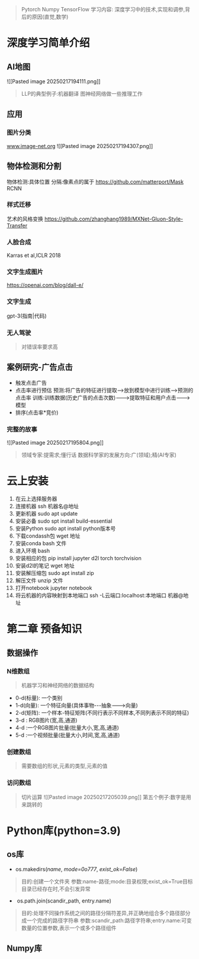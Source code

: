 > Pytorch Numpy TensorFlow
> 学习内容: 深度学习中的技术,实现和调参,背后的原因(直觉,数学)

# 深度学习简单介绍
## AI地图
![[Pasted image 20250217194111.png]]
> LLP的典型例子:机器翻译
> 图神经网络做一些推理工作
## 应用
### 图片分类
www.image-net.org
![[Pasted image 20250217194307.png]]
## 物体检测和分割
物体检测:具体位置
分隔:像素点的属于
https://github.com/matterport/Mask RCNN
### 样式迁移
艺术的风格变换
https://github.com/zhanghang1989/MXNet-Gluon-Style-Transfer
### 人脸合成
Karras et al,ICLR 2018
### 文字生成图片
https://openai.com/blog/dall-e/
### 文字生成
gpt-3(指南|代码)
### 无人驾驶
> 对错误率要求高
## 案例研究-广告点击
- 触发点击广告
-  点击率进行预估
预测:将广告的特征进行提取-->放到模型中进行训练-->预测的点击率
训练:训练数据(历史广告的点击次数)--->提取特征和用户点击--->模型
-  排序(点击率\*竞价)
### 完整的故事
![[Pasted image 20250217195804.png]]
> 领域专家:提需求;懂行话 
> 数据科学家的发展方向:广(领域);精(AI专家)
# 云上安装
1. 在云上选择服务器
2. 连接机器 ssh 机器名@地址
3. 更新机器 sudo apt update 
4. 安装必备 sudo spt install build-essential
5. 安装Python sudo apt install python版本号
6. 下载condassh包 wget 地址
7. 安装conda bash 文件
8. 进入环境 bash
9. 安装相应的包 pip install jupyter d2l torch torchvision
10. 安装d2l的笔记 wget 地址
11. 安装解压缩包 sudo apt install zip 
12. 解压文件 unzip 文件
13. 打开notebook jupyter notebook
14. 将云机器的内容映射到本地端口 ssh -L云端口:localhost:本地端口 机器@地址
# 第二章 预备知识
## 数据操作
### N维数组
> 机器学习和神经网络的数据结构
- 0-d(标量): 一个类别
- 1-d(向量): 一个特征向量(具体事物---抽象--->向量)
- 2-d(矩阵): 一个样本-特征矩阵(不同行表示不同样本,不同列表示不同的特征)
- 3-d         : RGB图片(宽,高,通道)
- 4-d         :一个RGB图片批量(批量大小,宽,高,通道)
- 5-d         :一个视频批量(批量大小,时间,宽,高,通道)
### 创建数组
> 需要数组的形状,元素的类型,元素的值
### 访问数组
> 切片运算
![[Pasted image 20250217205039.png]]
> 第五个例子:数字是用来跳转的


# Python库(python=3.9)
## os库
- os.makedirs(_name_, _mode=0o777_, _exist_ok=False_)
> 目的:创建一个文件夹
> 参数:name-路径;mode:目录权限;exist_ok=True目标目录已经存在时,不会引发异常
-  os.path.join(scandir_path, entry.name)
> 目的:处理不同操作系统之间的路径分隔符差异,并正确地组合多个路径部分成一个完成的路径字符串
> 参数:scandir_path:路径字符串;entry.name:可变数量的位置参数,表示一个或多个路径组件

## Numpy库